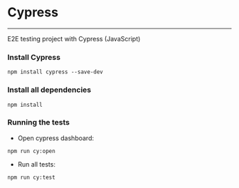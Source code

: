 # Cypress 
---

E2E testing project with Cypress (JavaScript)


### Install Cypress

```
npm install cypress --save-dev
```


### Install all dependencies

```
npm install
```

### Running the tests

- Open cypress dashboard:
```
npm run cy:open
```

- Run all tests:
```
npm run cy:test
```

